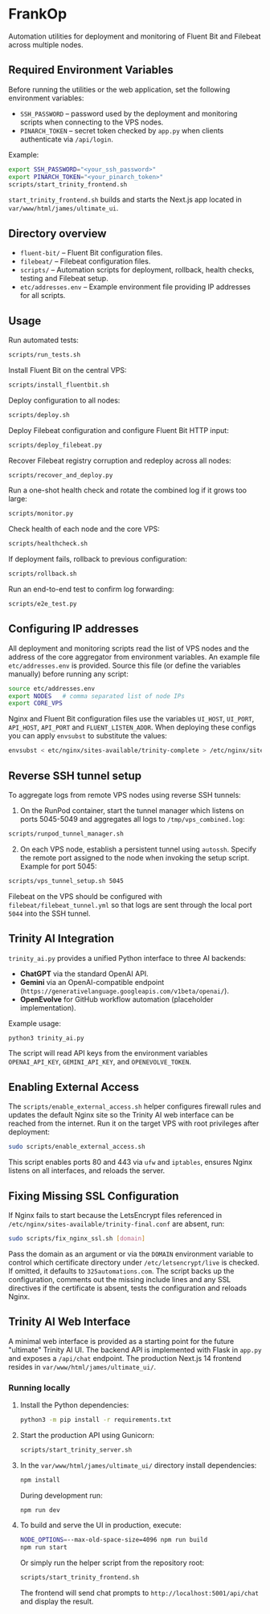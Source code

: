 # FrankOp

Automation utilities for deployment and monitoring of Fluent Bit and Filebeat across multiple nodes.

## Required Environment Variables

Before running the utilities or the web application, set the following environment variables:

- `SSH_PASSWORD` – password used by the deployment and monitoring scripts when connecting to the VPS nodes.
- `PINARCH_TOKEN` – secret token checked by `app.py` when clients authenticate via `/api/login`.

Example:

```bash
export SSH_PASSWORD="<your_ssh_password>"
export PINARCH_TOKEN="<your_pinarch_token>"
scripts/start_trinity_frontend.sh
```

`start_trinity_frontend.sh` builds and starts the Next.js app located in
`var/www/html/james/ultimate_ui`.

## Directory overview
- `fluent-bit/` – Fluent Bit configuration files.
- `filebeat/` – Filebeat configuration files.
- `scripts/` – Automation scripts for deployment, rollback, health checks, testing and Filebeat setup.
- `etc/addresses.env` – Example environment file providing IP addresses for all scripts.

## Usage

Run automated tests:
```bash
scripts/run_tests.sh
```

Install Fluent Bit on the central VPS:
```bash
scripts/install_fluentbit.sh
```

Deploy configuration to all nodes:
```bash
scripts/deploy.sh
```

Deploy Filebeat configuration and configure Fluent Bit HTTP input:
```bash
scripts/deploy_filebeat.py
```

Recover Filebeat registry corruption and redeploy across all nodes:
```bash
scripts/recover_and_deploy.py
```

Run a one-shot health check and rotate the combined log if it grows too large:
```bash
scripts/monitor.py
```

Check health of each node and the core VPS:
```bash
scripts/healthcheck.sh
```

If deployment fails, rollback to previous configuration:
```bash
scripts/rollback.sh
```

Run an end-to-end test to confirm log forwarding:
```bash
scripts/e2e_test.py
```

## Configuring IP addresses

All deployment and monitoring scripts read the list of VPS nodes and the
address of the core aggregator from environment variables. An example
file `etc/addresses.env` is provided. Source this file (or define the
variables manually) before running any script:

```bash
source etc/addresses.env
export NODES   # comma separated list of node IPs
export CORE_VPS
```

Nginx and Fluent Bit configuration files use the variables `UI_HOST`,
`UI_PORT`, `API_HOST`, `API_PORT` and `FLUENT_LISTEN_ADDR`. When deploying
these configs you can apply `envsubst` to substitute the values:

```bash
envsubst < etc/nginx/sites-available/trinity-complete > /etc/nginx/sites-available/trinity-complete
```

## Reverse SSH tunnel setup

To aggregate logs from remote VPS nodes using reverse SSH tunnels:

1. On the RunPod container, start the tunnel manager which listens on
   ports 5045-5049 and aggregates all logs to `/tmp/vps_combined.log`:

```bash
scripts/runpod_tunnel_manager.sh
```

2. On each VPS node, establish a persistent tunnel using `autossh`.
   Specify the remote port assigned to the node when invoking the
   setup script. Example for port 5045:

```bash
scripts/vps_tunnel_setup.sh 5045
```

Filebeat on the VPS should be configured with
`filebeat/filebeat_tunnel.yml` so that logs are sent through the local
port `5044` into the SSH tunnel.

## Trinity AI Integration

`trinity_ai.py` provides a unified Python interface to three AI backends:

- **ChatGPT** via the standard OpenAI API.
- **Gemini** via an OpenAI-compatible endpoint (`https://generativelanguage.googleapis.com/v1beta/openai/`).
- **OpenEvolve** for GitHub workflow automation (placeholder implementation).

Example usage:

```bash
python3 trinity_ai.py
```

The script will read API keys from the environment variables `OPENAI_API_KEY`,
`GEMINI_API_KEY`, and `OPENEVOLVE_TOKEN`.

## Enabling External Access

The `scripts/enable_external_access.sh` helper configures firewall rules and updates the default Nginx site so the Trinity AI web interface can be reached from the internet.
Run it on the target VPS with root privileges after deployment:

```bash
sudo scripts/enable_external_access.sh
```

This script enables ports 80 and 443 via `ufw` and `iptables`, ensures Nginx listens on all interfaces, and reloads the server.

## Fixing Missing SSL Configuration

If Nginx fails to start because the LetsEncrypt files referenced in
`/etc/nginx/sites-available/trinity-final.conf` are absent, run:

```bash
sudo scripts/fix_nginx_ssl.sh [domain]
```

Pass the domain as an argument or via the `DOMAIN` environment variable to control which
certificate directory under `/etc/letsencrypt/live` is checked. If omitted, it defaults to
`325automations.com`. The script backs up the configuration, comments out the missing include
lines and any SSL directives if the certificate is absent, tests the configuration and reloads Nginx.

## Trinity AI Web Interface

A minimal web interface is provided as a starting point for the future
"ultimate" Trinity AI UI. The backend API is implemented with Flask in
`app.py` and exposes a `/api/chat` endpoint. The production Next.js 14 frontend
resides in `var/www/html/james/ultimate_ui/`.

### Running locally

1. Install the Python dependencies:
   ```bash
   python3 -m pip install -r requirements.txt
   ```
2. Start the production API using Gunicorn:
   ```bash
   scripts/start_trinity_server.sh
   ```
3. In the `var/www/html/james/ultimate_ui/` directory install dependencies:
   ```bash
   npm install
   ```
   During development run:
   ```bash
   npm run dev
   ```

4. To build and serve the UI in production, execute:
   ```bash
   NODE_OPTIONS=--max-old-space-size=4096 npm run build
   npm run start
   ```
   Or simply run the helper script from the repository root:
   ```bash
   scripts/start_trinity_frontend.sh
   ```

   The frontend will send chat prompts to `http://localhost:5001/api/chat` and
   display the result.
